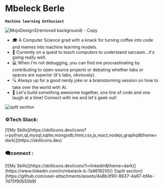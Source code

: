 # Mbeleck Berle
**`Machine learning Enthusiast`**

![MojoDesign3(removed background) - Copy](https://github.com/MbeleckBerle/MbeleckBerle/assets/91129216/83cf9f32-f370-4243-a16f-74348540ab98)

<ul>
<li> 🎓 A Computer Science grad with a knack for turning coffee into code and memes into machine learning models.</li>
<li> 🧠 Currently on a quest to teach computers to understand sarcasm...it's going really well.</li>
<li> 💻 When I'm not debugging, you can find me procrastinating by contributing to open-source projects or debating whether tabs or spaces are superior (it's tabs, obviously).</li>
<li> 🔍 Always up for a good nerdy joke or a brainstorming session on how to take over the world with AI.</li>
<li> 🚀 Let's build something awesome together, one line of code and one laugh at a time! Connect with me and let's geek out!</li>
</ul>


![split section](https://github.com/user-attachments/assets/4a8b3f90-8837-4a67-bf4e-7d75f90b50b9)
<h3 align="left">⚙Tech Stack:</h3>
[![My Skills](https://skillicons.dev/icons?i=python,qt,mysql,sqlite,mongodb,html,css,js,react,nodejs,graphql&theme=dark)](https://skillicons.dev)

<h3>🗨connect :</h3>
[![My Skills](https://skillicons.dev/icons?i=linkedin&theme=dark)](https://www.linkedin.com/in/mbeleck-b-7a9818255/)
![split section](https://github.com/user-attachments/assets/4a8b3f90-8837-4a67-bf4e-7d75f90b50b9)


<!-- <img width="500" src="https://metrics.lecoq.io/CHR-onicles" alt="Github Metrics"> -->

